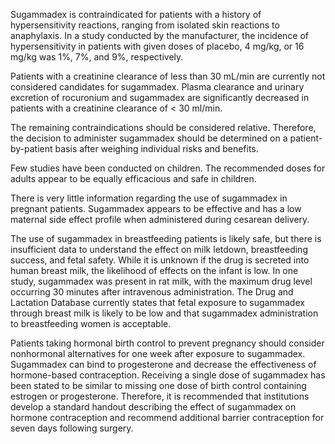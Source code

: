 Sugammadex is contraindicated for patients with a history of hypersensitivity reactions, ranging from isolated skin reactions to anaphylaxis. In a study conducted by the manufacturer, the incidence of hypersensitivity in patients with given doses of placebo, 4 mg/kg, or 16 mg/kg was 1%, 7%, and 9%, respectively.

Patients with a creatinine clearance of less than 30 mL/min are currently not considered candidates for sugammadex. Plasma clearance and urinary excretion of rocuronium and sugammadex are significantly decreased in patients with a creatinine clearance of < 30 ml/min.

The remaining contraindications should be considered relative. Therefore, the decision to administer sugammadex should be determined on a patient-by-patient basis after weighing individual risks and benefits.

Few studies have been conducted on children. The recommended doses for adults appear to be equally efficacious and safe in children.

There is very little information regarding the use of sugammadex in pregnant patients. Sugammadex appears to be effective and has a low maternal side effect profile when administered during cesarean delivery.

The use of sugammadex in breastfeeding patients is likely safe, but there is insufficient data to understand the effect on milk letdown, breastfeeding success, and fetal safety. While it is unknown if the drug is secreted into human breast milk, the likelihood of effects on the infant is low. In one study, sugammadex was present in rat milk, with the maximum drug level occurring 30 minutes after intravenous administration. The Drug and Lactation Database currently states that fetal exposure to sugammadex through breast milk is likely to be low and that sugammadex administration to breastfeeding women is acceptable.

Patients taking hormonal birth control to prevent pregnancy should consider nonhormonal alternatives for one week after exposure to sugammadex. Sugammadex can bind to progesterone and decrease the effectiveness of hormone-based contraception. Receiving a single dose of sugammadex has been stated to be similar to missing one dose of birth control containing estrogen or progesterone. Therefore, it is recommended that institutions develop a standard handout describing the effect of sugammadex on hormone contraception and recommend additional barrier contraception for seven days following surgery.